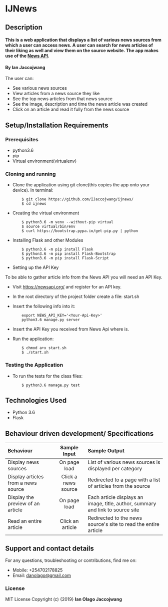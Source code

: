 # IJNews

## Description
#### This is a web application that displays a list of various news sources from which a user can access news. A user can search for news articles of their liking as well and view them on the source website. The app makes use of the [News API](https://newsapi.org/).
#### By **Ian Jaccojwang**
The user can:
* See various news sources
* View articles from a news source they like
* See the top news articles from that news source
* See the image, description and time the news article was created
* Click on an article and read it fully from the news source
## Setup/Installation Requirements
### Prerequisites
* python3.6
* pip
* Virtual environment(virtualenv)

### Cloning and running
* Clone the application using git clone(this copies the app onto your device). In terminal:

          $ git clone https://github.com/IJaccojwang/ijnews/
          $ cd ijnews

* Creating the virtual environment

          $ python3.6 -m venv --without-pip virtual
          $ source virtual/bin/env
          $ curl https://bootstrap.pypa.io/get-pip.py | python

* Installing Flask and other Modules

          $ python3.6 -m pip install Flask
          $ python3.6 -m pip install Flask-Bootstrap
          $ python3.6 -m pip install Flask-Script
* Setting up the API Key

To be able to gather article info from the News API you will need an API Key.

* Visit https://newsapi.org/ and register for an API key.
* In the root directory of the project folder create a file: start.sh
* Insert the following info into it:

          export NEWS_API_KEY='<Your-Api-Key>'
          python3.6 manage.py server

* Insert the API Key you received from News Api where <Your-Api-Key> is.

* Run the application:

          $ chmod a+x start.sh
          $ ./start.sh
### Testing the Application
* To run the tests for the class files:

          $ python3.6 manage.py test

## Technologies Used
* Python 3.6
* Flask
## Behaviour driven development/ Specifications

| Behaviour |  Sample Input | Sample Output |
| :---------------- | :---------------: | :------------------ |
| Display news sources | On page load | List of various news sources is displayed per category |
| Display articles from a news source | Click a news source | Redirected to a page with a list of articles from the source |
| Display the preview of an article | On page load | Each article displays an image, title, author, summary and link to source site |
| Read an entire article | Click an article | Redirected to the news source's site to read the entire article |

## Support and contact details
For any questions, troubleshooting or contributions,  find me on:
* Mobile: +254702178825
* Email: danolago@gmail.com
### License
MIT License
Copyright (c) {2019} **Ian Olago Jaccojwang**
